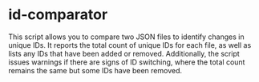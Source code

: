 # id-comparator
This script allows you to compare two JSON files to identify changes in unique IDs. It reports the total count of unique IDs for each file, as well as lists any IDs that have been added or removed. Additionally, the script issues warnings if there are signs of ID switching, where the total count remains the same but some IDs have been removed.
